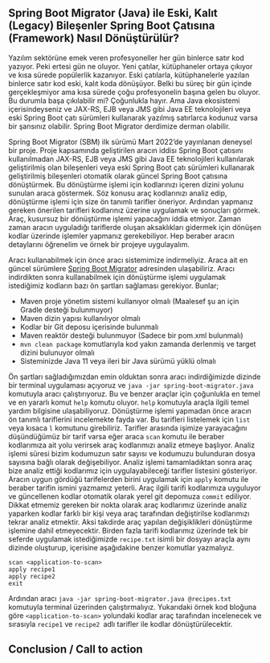 ## Spring Boot Migrator (Java) ile Eski, Kalıt (Legacy) Bileşenler Spring Boot Çatısına (Framework) Nasıl Dönüştürülür?
Yazılım sektörüne emek veren profesyoneller her gün binlerce satır kod yazıyor. Peki ertesi gün ne oluyor. Yeni çatılar, kütüphaneler ortaya çıkıyor ve kısa sürede popülerlik kazanıyor. Eski çatılarla, kütüphanelerle yazılan binlerce satır kod eski, kalıt koda dönüşüyor. Belki bu süreç bir gün içinde gerçekleşmiyor ama kısa sürede çoğu profesyonelin başına gelen bu oluyor. Bu durumla başa çıkılabilir mi? Çoğunlukla hayır. Ama Java ekosistemi içerisindeyseniz ve JAX-RS, EJB veya JMS gibi Java EE teknolojileri veya eski Spring Boot çatı sürümleri kullanarak yazılmış satırlarca kodunuz varsa bir şansınız olabilir. Spring Boot Migrator derdimize derman olabilir. 

Spring Boot Migrator (SBM) ilk sürümü Mart 2022’de yayınlanan deneysel bir proje. Proje kapsamında geliştirilen aracın iddisı Spring Boot çatısını kullanılmadan JAX-RS, EJB veya JMS gibi Java EE teknolojileri kullanılarak geliştirilmiş olan bileşenleri veya eski Spring Boot çatı sürümleri kullanarak geliştirilmiş bileşenleri otomatik olarak güncel Spring Boot çatısına dönüştürmek. Bu dönüştürme işlemi için kodlarınızı içeren dizini yolunu sunulan araca göstermek. Söz konusu araç kodlarınızı analiz edip, dönüştürme işlemi için size ön tanımlı tarifler öneriyor. Ardından yapmanız gereken önerilen tarifleri kodlarınız üzerine uygulamak ve sonuçları görmek. Araç, kusursuz bir dönüştürme işlemi yapacağını iddia etmiyor. Zaman zaman aracın uyguladığı tariflerde oluşan aksaklıkları gidermek için dönüşen kodlar üzerinde işlemler yapmanız gerekebiliyor. Hep beraber aracın detaylarını öğrenelim ve örnek bir projeye uygulayalım.

Aracı kullanabilmek için önce aracı sistemimize indirmeliyiz. Araca ait en güncel sürümlere [Spring Boot Migrator](https://github.com/pivotal/spring-boot-migrator/releases) adresinden ulaşabiliriz. Aracı indirdikten sonra kullanabilmek için dönüştürme işlemi uygulamak istediğimiz kodların bazı ön şartları sağlaması gerekiyor. Bunlar;

* Maven proje yönetim sistemi kullanıyor olmalı (Maalesef şu an için Gradle desteği bulunmuyor)
* Maven dizin yapısı kullanılıyor olmalı
* Kodlar bir Git deposu içerisinde bulunmalı
* Maven reaktör desteği bulunmuyor (Sadece bir pom.xml bulunmalı)
* `mvn clean package` komutlarıyla kod yakın zamanda derlenmiş ve target dizini bulunuyor olmalı
* Sisteminizde Java 11 veya ileri bir Java sürümü yüklü olmalı

Ön şartları sağladığımızdan emin olduktan sonra aracı indirdiğimizde dizinde bir terminal uygulaması açıyoruz ve `java -jar spring-boot-migrator.java `komutuyla aracı çalıştırıyoruz.  Bu ve benzer araçlar için çoğunlukla en temel ve en yararlı komut `help` komutu oluyor. `help` komutuyla araçla ilgili temel yardım bilgisine ulaşabiliyoruz. Dönüştürme işlemi yapmadan önce aracın ön tanımlı tariflerini incelemekte fayda var. Bu tarifleri listelemek için `list`  veya kısaca `l` komutunu girebiliriz. Tarifler arasında işimize yarayacağını düşündüğümüz bir tarif varsa eğer araca `scan` komutu ile beraber kodlarımıza ait yolu verirsek araç kodlarımızı analiz etmeye başlıyor. Analiz işlemi süresi bizim kodumuzun satır sayısı ve kodumuzu bulunduran dosya sayısına bağlı olarak değişebiliyor. Analiz işlemi tamamladıktan sonra araç bize analiz ettiği kodlarımız için uygulayabileceği tarifler listesini gösteriyor. Aracın uygun gördüğü tarifelerden birini uygulamak için `apply` komutu ile beraber tarifin ismini yazmamız yeterli. Araç ilgili tarifi kodlarımıza uyguluyor ve güncellenen kodlar otomatik olarak yerel git depomuza `commit` ediliyor.  
Dikkat etmemiz gereken bir nokta olarak araç kodlarımız üzerinde analiz yaparken kodlar farklı bir kişi veya araç tarafından değiştirilse kodlarımızı tekrar analiz etmektir. Aksi takdirde araç yapılan değişiklikleri dönüştürme işlemine dahil etmeyecektir. Birden fazla tarifi kodlarımız üzerinde tek bir seferde uygulamak istediğimizde `recipe.txt` isimli bir dosyayı araçla aynı dizinde oluşturup, içerisine aşağıdakine benzer komutlar yazmalıyız.
```
scan <application-to-scan>
apply recipe1
apply recipe2
exit 
```
Ardından aracı `java -jar spring-boot-migrator.java @recipes.txt` komutuyla terminal üzerinden çalıştırmalıyız. Yukarıdaki örnek kod bloğuna göre `<application-to-scan>` yolundaki kodlar araç tarafından incelenecek ve sırasıyla `recipe1` ve `recipe2 `adlı tarifler ile kodlar dönüştürülecektir. 
## Conclusion / Call to action

